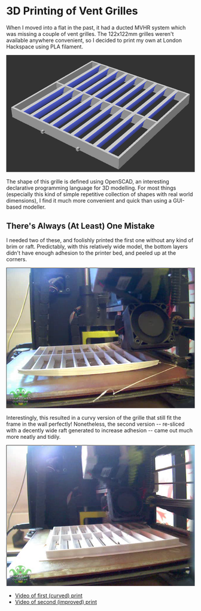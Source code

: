 3D Printing of Vent Grilles
===========================

When I moved into a flat in the past, it had a ducted MVHR system which was missing a couple of vent grilles. The 122x122mm grilles weren't available anywhere convenient, so I decided to print my own at London Hackspace using PLA filament.

![Render of grille designe](readme_media/render.png)

The shape of this grille is defined using OpenSCAD, an interesting declarative programming language for 3D modelling. For most things (especially this kind of simple repetitive collection of shapes with real world dimensions), I find it much more convenient and quick than using a GUI-based modeller.


There's Always (At Least) One Mistake
-------------------------------------

I needed two of these, and foolishly printed the first one without any kind of brim or raft. Predictably, with this relatively wide model, the bottom layers didn't have enough adhesion to the printer bed, and peeled up at the corners.

![Photo of curved grille being printed](readme_media/no_brim.png)

Interestingly, this resulted in a curvy version of the grille that still fit the frame in the wall perfectly! Nonetheless, the second version -- re-sliced with a decently wide raft generated to increase adhesion -- came out much more neatly and tidily.

![Photo of improved grille being printed](readme_media/with_raft.png)

- [Video of first (curved) print](readme_media/no_brim.mpg)
- [Video of second (improved) print](readme_media/with_raft.mpg)
